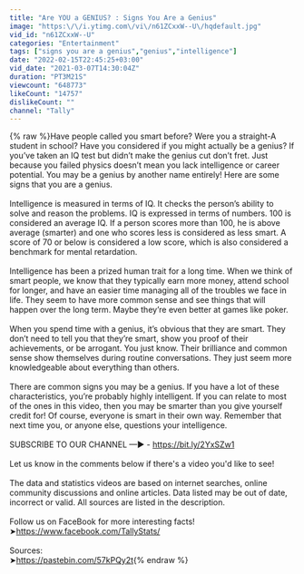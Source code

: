 ```yaml
---
title: "Are YOU a GENIUS? : Signs You Are a Genius"
image: "https:\/\/i.ytimg.com\/vi\/n61ZCxxW--U\/hqdefault.jpg"
vid_id: "n61ZCxxW--U"
categories: "Entertainment"
tags: ["signs you are a genius","genius","intelligence"]
date: "2022-02-15T22:45:25+03:00"
vid_date: "2021-03-07T14:30:04Z"
duration: "PT3M21S"
viewcount: "648773"
likeCount: "14757"
dislikeCount: ""
channel: "Tally"
---
```

{% raw %}Have people called you smart before? Were you a straight-A student in school? Have you considered if you might actually be a genius? If you’ve taken an IQ test but didn’t make the genius cut don’t fret. Just because you failed physics doesn’t mean you lack intelligence or career potential. You may be a genius by another name entirely! Here are some signs that you are a genius.<br /><br />Intelligence is measured in terms of IQ. It checks the person’s ability to solve and reason the problems. IQ is expressed in terms of numbers. 100 is considered an average IQ. If a person scores more than 100, he is above average (smarter) and one who scores less is considered as less smart. A score of 70 or below is considered a low score, which is also considered a benchmark for mental retardation. <br /><br />Intelligence has been a prized human trait for a long time. When we think of smart people, we know that they typically earn more money, attend school for longer, and have an easier time managing all of the troubles we face in life. They seem to have more common sense and see things that will happen over the long term. Maybe they’re even better at games like poker.<br /><br />When you spend time with a genius, it’s obvious that they are smart. They don’t need to tell you that they’re smart, show you proof of their achievements, or be arrogant. You just know. Their brilliance and common sense show themselves during routine conversations. They just seem more knowledgeable about everything than others.<br /><br />There are common signs you may be a genius. If you have a lot of these characteristics, you’re probably highly intelligent. If you can relate to most of the ones in this video, then you may be smarter than you give yourself credit for! Of course, everyone is smart in their own way. Remember that next time you, or anyone else, questions your intelligence.<br /><br />SUBSCRIBE TO OUR CHANNEL —► - <a rel="nofollow" target="blank" href="https://bit.ly/2YxSZw1">https://bit.ly/2YxSZw1</a><br /><br />Let us know in the comments below if there's a video you'd like to see!<br /><br />The data and statistics videos are based on internet searches, online community discussions and online articles.  Data listed may be out of date, incorrect or valid.  All sources are listed in the description.<br /><br />Follow us on FaceBook for more interesting facts!<br />➤<a rel="nofollow" target="blank" href="https://www.facebook.com/TallyStats/">https://www.facebook.com/TallyStats/</a><br /><br />Sources:<br />➤<a rel="nofollow" target="blank" href="https://pastebin.com/57kPQy2t">https://pastebin.com/57kPQy2t</a>{% endraw %}
